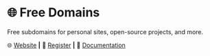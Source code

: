 # 🌐 Free Domains
Free subdomains for personal sites, open-source projects, and more.

🌐 [Website](https://freesubdomains.org) **|** 📝 [Register](https://github.com/free-domains/register) **|** 📄 [Documentation](https://docs.freesubdomains.org)
